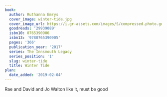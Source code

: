 ```yaml
---
book:
  author: Ruthanna Emrys
  cover_image: winter-tide.jpg
  cover_image_url: https://i.gr-assets.com/images/S/compressed.photo.goodreads.com/books/1463670456l/29939089._SX98_.jpg
  goodreads: '29939089'
  isbn10: 0765390906
  isbn13: '9780765390905'
  pages: '366'
  publication_year: '2017'
  series: The Innsmouth Legacy
  series_position: '1'
  slug: winter-tide
  title: Winter Tide
plan:
  date_added: '2019-02-04'
---
```


Rae and David and Jo Walton like it, must be good
